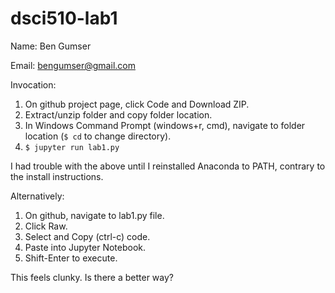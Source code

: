 # dsci510-lab1
Name: Ben Gumser

Email: bengumser@gmail.com

Invocation:
1) On github project page, click Code and Download ZIP.
2) Extract/unzip folder and copy folder location.
3) In Windows Command Prompt (windows+r, cmd), navigate to folder location (`$ cd` to change directory).
4) `$ jupyter run lab1.py`

I had trouble with the above until I reinstalled Anaconda to PATH, contrary to the install instructions.

Alternatively:
1) On github, navigate to lab1.py file.
2) Click Raw.
3) Select and Copy (ctrl-c) code.
4) Paste into Jupyter Notebook.
5) Shift-Enter to execute.

This feels clunky. Is there a better way?
